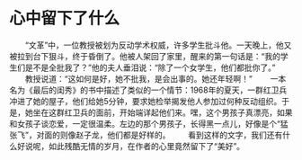 # 心中留下了什么
　　“文革”中，一位教授被划为反动学术权威，许多学生批斗他。一天晚上，他又被拉到台下狠斗，终于昏倒了。他被人架回了家里，醒来的第一句话是：“我的学生们是不是全批我了？”他的夫人垂泪说：“除了一个女学生，他们都批你了。” 
　　教授说道：“这如何是好，她不批我，是会出事的。她还年轻啊！” 
　　一本名为《最后的闺秀》的书中描述了类似的一个情节：1968年的夏天，一群红卫兵冲进了她的屋子，他们给她5分钟，要求她检举揭发他人参加过何种反动组织。于是，她坐在这群红卫兵的面前，开始端详起他们来。嘿，这个男孩子真漂亮，如果和女孩子谈恋爱，一定很温柔。左边的那个男孩子，长得黑一点儿，好像是个“猛张飞”，对面的则像赵子龙，他们都是好样的。 
　　看到这样的文字，我们还有什么好说呢，如此残酷无情的岁月，在作者的心里竟然留下了“美好”。
 
